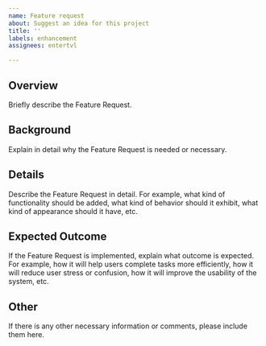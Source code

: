```yaml
---
name: Feature request
about: Suggest an idea for this project
title: ''
labels: enhancement
assignees: entertvl

---
```


## Overview

Briefly describe the Feature Request.

## Background

Explain in detail why the Feature Request is needed or necessary.

## Details

Describe the Feature Request in detail. For example, what kind of functionality should be added, what kind of behavior should it exhibit, what kind of appearance should it have, etc.

## Expected Outcome

If the Feature Request is implemented, explain what outcome is expected. For example, how it will help users complete tasks more efficiently, how it will reduce user stress or confusion, how it will improve the usability of the system, etc.

## Other

If there is any other necessary information or comments, please include them here.
